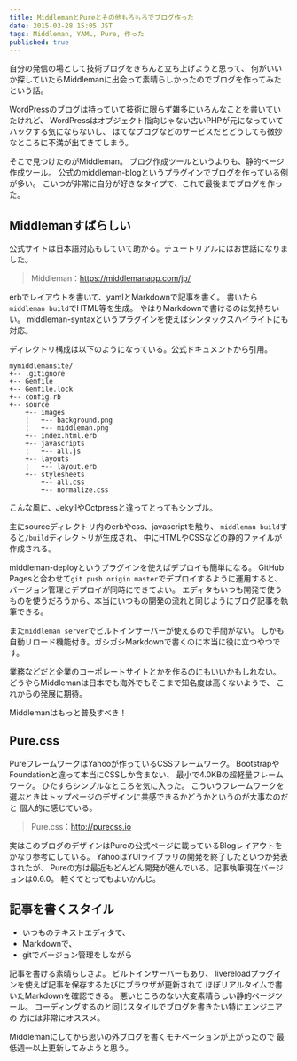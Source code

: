 ```yaml
---
title: MiddlemanとPureとその他もろもろでブログ作った
date: 2015-03-28 15:05 JST
tags: Middleman, YAML, Pure, 作った
published: true
---
```


自分の発信の場として技術ブログをきちんと立ち上げようと思って、
何がいいか探していたらMiddlemanに出会って素晴らしかったのでブログを作ってみたという話。

WordPressのブログは持っていて技術に限らず雑多にいろんなことを書いていたけれど、
WordPressはオブジェクト指向じゃない古いPHPが元になっていてハックする気にならないし、
はてなブログなどのサービスだとどうしても微妙なところに不満が出てきてしまう。

そこで見つけたのがMiddleman。
ブログ作成ツールというよりも、静的ページ作成ツール。
公式のmiddleman-blogというプラグインでブログを作っている例が多い。
こいつが非常に自分が好きなタイプで、これで最後までブログを作った。

## Middlemanすばらしい

公式サイトは日本語対応もしていて助かる。チュートリアルにはお世話になりました。

> Middleman：https://middlemanapp.com/jp/

erbでレイアウトを書いて、yamlとMarkdownで記事を書く。
書いたら`middleman build`でHTML等を生成。
やはりMarkdownで書けるのは気持ちいい。
middleman-syntaxというプラグインを使えばシンタックスハイライトにも対応。

ディレクトリ構成は以下のようになっている。公式ドキュメントから引用。

```
mymiddlemansite/
+-- .gitignore
+-- Gemfile
+-- Gemfile.lock
+-- config.rb
+-- source
    +-- images
    ¦   +-- background.png
    ¦   +-- middleman.png
    +-- index.html.erb
    +-- javascripts
    ¦   +-- all.js
    +-- layouts
    ¦   +-- layout.erb
    +-- stylesheets
        +-- all.css
        +-- normalize.css
```

こんな風に、JekyllやOctpressと違ってとってもシンプル。

主にsourceディレクトリ内のerbやcss、javascriptを触り、
`middleman build`すると`/build`ディレクトリが生成され、
中にHTMLやCSSなどの静的ファイルが作成される。

middleman-deployというプラグインを使えばデプロイも簡単になる。
GitHub Pagesと合わせて`git push origin master`でデプロイするように運用すると、
バージョン管理とデプロイが同時にできてよい。
エディタもいつも開発で使うものを使うだろうから、本当にいつもの開発の流れと同じようにブログ記事を執筆できる。

また`middleman server`でビルトインサーバーが使えるので手間がない。
しかも自動リロード機能付き。ガシガシMarkdownで書くのに本当に役に立つやつです。

業務などだと企業のコーポレートサイトとかを作るのにもいいかもしれない。
どうやらMiddlemanは日本でも海外でもそこまで知名度は高くないようで、
これからの発展に期待。


Middlemanはもっと普及すべき！

## Pure.css

PureフレームワークはYahooが作っているCSSフレームワーク。
BootstrapやFoundationと違って本当にCSSしか含まない、
最小で4.0KBの超軽量フレームワーク。
ひたすらシンプルなところを気に入った。
こういうフレームワークを選ぶときはトップページのデザインに共感できるかどうかというのが大事なのだと
個人的に感じている。

> Pure.css：http://purecss.io

実はこのブログのデザインはPureの公式ページに載っているBlogレイアウトをかなり参考にしている。
YahooはYUIライブラリの開発を終了したといつか発表されたが、
Pureの方は最近もどんどん開発が進んでいる。記事執筆現在バージョンは0.6.0。
軽くてとってもよいかんじ。

## 記事を書くスタイル


* いつものテキストエディタで、
* Markdownで、
* gitでバージョン管理をしながら

記事を書ける素晴らしさよ。
ビルトインサーバーもあり、
livereloadプラグインを使えば記事を保存するたびにブラウザが更新されて
ほぼリアルタイムで書いたMarkdownを確認できる。
悪いところのない大変素晴らしい静的ページツール。
コーディングするのと同じスタイルでブログを書きたい特にエンジニアの
方には非常にオススメ。

Middlemanにしてから思いの外ブログを書くモチベーションが上がったので
最低週一以上更新してみようと思う。



